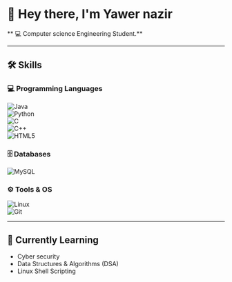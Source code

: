 
# 👋 Hey there, I'm Yawer nazir

**
💻  Computer science Engineering Student.**   

---

## 🛠 Skills  

### 💻 Programming Languages  
![Java](https://img.shields.io/badge/Java-%23ED8B00.svg?style=for-the-badge&logo=openjdk&logoColor=white)  
![Python](https://img.shields.io/badge/Python-%233776AB.svg?style=for-the-badge&logo=python&logoColor=white)  
![C](https://img.shields.io/badge/C-%2300599C.svg?style=for-the-badge&logo=c&logoColor=white)  
![C++](https://img.shields.io/badge/C++-%2300599C.svg?style=for-the-badge&logo=c%2B%2B&logoColor=white)  
![HTML5](https://img.shields.io/badge/HTML5-%23E34F26.svg?style=for-the-badge&logo=html5&logoColor=white)  

### 🗄 Databases  
![MySQL](https://img.shields.io/badge/MySQL-%2300758F.svg?style=for-the-badge&logo=mysql&logoColor=white)  

### ⚙ Tools & OS  
![Linux](https://img.shields.io/badge/Linux-%23FCC624.svg?style=for-the-badge&logo=linux&logoColor=black)  
![Git](https://img.shields.io/badge/Git-%23F05033.svg?style=for-the-badge&logo=git&logoColor=white)  

---


## 🌱 Currently Learning  
- Cyber security
- Data Structures & Algorithms (DSA) 
- Linux Shell Scripting  
